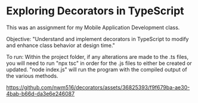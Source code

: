 # Exploring Decorators in TypeScript

This was an assignment for my Mobile Application Development class. 

Objective: "Understand and implement decorators in TypeScript to modify and enhance class behavior at design time."

To run: Within the project folder, if any alterations are made to the .ts files, you will need to run "npx tsc" in order for the .js files to either be created or updated. "node index.js" will run the program with the compiled output of the various methods.

https://github.com/nwm516/decorators/assets/36825393/f9f679ba-ae30-4bab-b66d-da3e6e246087
